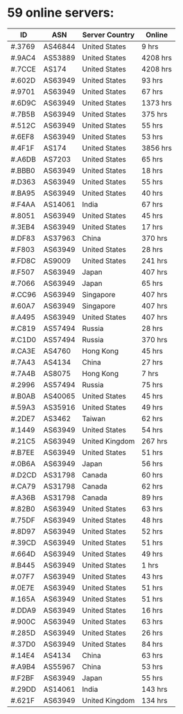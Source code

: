 # 59 online servers:

| ID | ASN | Server Country | Online |
| ------ | ------ | ------ | ------ |
| #.3769 | AS46844 | United States | 9 hrs |
| #.9AC4 | AS53889 | United States | 4208 hrs |
| #.7CCE | AS174 | United States | 4208 hrs |
| #.602D | AS63949 | United States | 93 hrs |
| #.9701 | AS63949 | United States | 67 hrs |
| #.6D9C | AS63949 | United States | 1373 hrs |
| #.7B5B | AS63949 | United States | 375 hrs |
| #.512C | AS63949 | United States | 55 hrs |
| #.6EF8 | AS63949 | United States | 53 hrs |
| #.4F1F | AS174 | United States | 3856 hrs |
| #.A6DB | AS7203 | United States | 65 hrs |
| #.BBB0 | AS63949 | United States | 18 hrs |
| #.D363 | AS63949 | United States | 55 hrs |
| #.BA95 | AS63949 | United States | 40 hrs |
| #.F4AA | AS14061 | India | 67 hrs |
| #.8051 | AS63949 | United States | 45 hrs |
| #.3EB4 | AS63949 | United States | 17 hrs |
| #.DF83 | AS37963 | China | 370 hrs |
| #.F803 | AS63949 | United States | 28 hrs |
| #.FD8C | AS9009 | United States | 241 hrs |
| #.F507 | AS63949 | Japan | 407 hrs |
| #.7066 | AS63949 | Japan | 65 hrs |
| #.CC96 | AS63949 | Singapore | 407 hrs |
| #.60A7 | AS63949 | Singapore | 407 hrs |
| #.A495 | AS63949 | United States | 407 hrs |
| #.C819 | AS57494 | Russia | 28 hrs |
| #.C1D0 | AS57494 | Russia | 370 hrs |
| #.CA3E | AS4760 | Hong Kong | 45 hrs |
| #.7A43 | AS4134 | China | 27 hrs |
| #.7A4B | AS8075 | Hong Kong | 7 hrs |
| #.2996 | AS57494 | Russia | 75 hrs |
| #.B0AB | AS40065 | United States | 45 hrs |
| #.59A3 | AS35916 | United States | 49 hrs |
| #.2DE7 | AS3462 | Taiwan | 62 hrs |
| #.1449 | AS63949 | United States | 54 hrs |
| #.21C5 | AS63949 | United Kingdom | 267 hrs |
| #.B7EE | AS63949 | United States | 51 hrs |
| #.0B6A | AS63949 | Japan | 56 hrs |
| #.D2CD | AS31798 | Canada | 60 hrs |
| #.CA79 | AS31798 | Canada | 62 hrs |
| #.A36B | AS31798 | Canada | 89 hrs |
| #.82B0 | AS63949 | United States | 63 hrs |
| #.75DF | AS63949 | United States | 48 hrs |
| #.8D97 | AS63949 | United States | 52 hrs |
| #.39CD | AS63949 | United States | 51 hrs |
| #.664D | AS63949 | United States | 49 hrs |
| #.B445 | AS63949 | United States | 1 hrs |
| #.07F7 | AS63949 | United States | 43 hrs |
| #.0E7E | AS63949 | United States | 51 hrs |
| #.165A | AS63949 | United States | 51 hrs |
| #.DDA9 | AS63949 | United States | 16 hrs |
| #.900C | AS63949 | United States | 63 hrs |
| #.285D | AS63949 | United States | 26 hrs |
| #.37D0 | AS63949 | United States | 84 hrs |
| #.14E4 | AS4134 | China | 63 hrs |
| #.A9B4 | AS55967 | China | 53 hrs |
| #.F2BF | AS63949 | Japan | 55 hrs |
| #.29DD | AS14061 | India | 143 hrs |
| #.621F | AS63949 | United Kingdom | 134 hrs |

